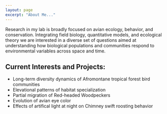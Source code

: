 ```yaml
---
layout: page
excerpt: "About Me..."
---
```


Research in my lab is broadly focused on avian ecology, behavior, and conservation. Integrating field biology, quantitative models, and ecological theory we are interested in a diverse set of questions aimed at understanding how biological populations and communities respond to environmental variables across space and time.

## Current Interests and Projects:

- Long-term diversity dynamics of Afromontane tropical forest bird communities
- Elevational patterns of habitat specialization
- Partial migration of Red-headed Woodpeckers
- Evolution of avian eye color
- Effects of artifical light at night on Chimney swift roosting behavior
